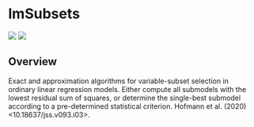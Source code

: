 # lmSubsets

[![](http://www.r-pkg.org/badges/version/lmSubsets)](http://www.r-pkg.org/pkg/lmSubsets)
![](https://cranlogs.r-pkg.org/badges/grand-total/lmSubsets)


## Overview

Exact and approximation algorithms for variable-subset selection in
ordinary linear regression models.  Either compute all submodels with
the lowest residual sum of squares, or determine the single-best
submodel according to a pre-determined statistical criterion.  Hofmann
et al. (2020) <10.18637/jss.v093.i03>.
